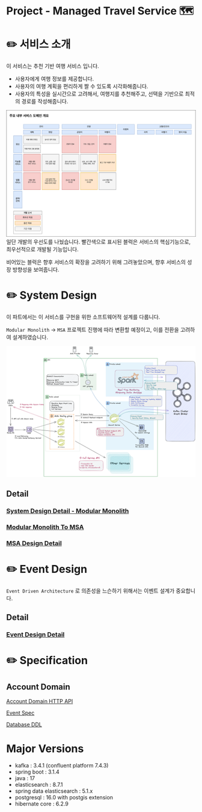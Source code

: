 # Project - Managed Travel Service 🗺️

# ✏️ 서비스 소개
이 서비스는 추천 기반 여행 서비스 입니다.

- 사용자에게 여행 정보를 제공합니다.
- 사용자의 여행 계획을 편리하게 짤 수 있도록 시각화해줍니다.
- 사용자의 특성을 실시간으로 고려해서, 여행지를 추천해주고, 선택을 기반으로 최적의 경로를 작성해줍니다.

![주요 내부 서비스 개요](./docs/readme/service_intro/service_overview.drawio.png)
일단 개발의 우선도를 나눴습니다. 빨간색으로 표시된 블럭은 서비스의 핵심기능으로, 최우선적으로 개발될 기능입니다.

비어있는 블럭은 향후 서비스의 확장을 고려하기 위해 그려놓았으며, 향후 서비스의 성장 방향성을 보여줍니다.

# ✏️ System Design
이 파트에서는 이 서비스를 구현을 위한 소프트웨어적 설계를 다룹니다.

`Modular Monolith` -> `MSA` 프로젝트 진행에 따라 변환할 예정이고, 이를 전환을 고려하여 설계하였습니다. 

![](docs/readme/system_design/msa/auth_service.excalidraw.png)

## Detail

### [System Design Detail - Modular Monolith](docs/readme/system_design/modular_design_detail.md)

### [Modular Monolith To MSA](docs/readme/system_design/modular_monolith_to_msa.md)

### [MSA Design Detail](docs/readme/system_design/msa_design_detail.md)


# ✏️ Event Design
`Event Driven Architecture` 로 의존성을 느슨하기 위해서는 이벤트 설계가 중요합니다. 

## Detail
### [Event Design Detail](docs/readme/system_design/event_design_detail.md)

# ✏️ Specification

## Account Domain
[Account Domain HTTP API](backend/account/specification/api_spec.md)

[Event Spec](backend/account/specification/event_spec.md)

[Database DDL](backend/account/infrastructure/database/account.sql)

# Major Versions
- kafka : 3.4.1 (confluent platform 7.4.3)
- spring boot : 3.1.4
- java : 17
- elasticsearch : 8.7.1
- spring data elasticsearch : 5.1.x
- postgresql : 16.0 with postgis extension
- hibernate core : 6.2.9